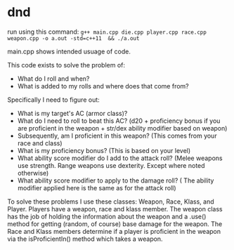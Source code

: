 # dnd

run using this command: `g++ main.cpp die.cpp player.cpp race.cpp weapon.cpp -o a.out -std=c++11  && ./a.out`

main.cpp shows intended usuage of code.

This code exists to solve the problem of:
* What do I roll and when?
* What is added to my rolls and where does that come from?

Specifically I need to figure out:
* What is my target's AC (armor class)?
* What do I need to roll to beat this AC? (d20 + proficiency bonus if you are proficient in the weapon + str/dex ability modifier based on weapon)
* Subsequently, am I proficient in this weapon? (This comes from your race and class)
* What is my proficiency bonus? (This is based on your level)
* What ability score modifier do I add to the attack roll? (Melee weapons use strength. Range weapons use dexterity. Except where noted otherwise)
* What ability score modifier to apply to the damage roll? ( The ability modifier applied here is the same as for the attack roll)

To solve these problems I use these classes: Weapon, Race, Klass, and Player.
Players have a weapon, race and klass member. The weapon class has the job of holding the information about the weapon and a .use() method for getting (random, of course) base damage for the weapon. The Race and Klass members determine if a player is proficient in the weapon via the isProficientIn() method which takes a weapon.
